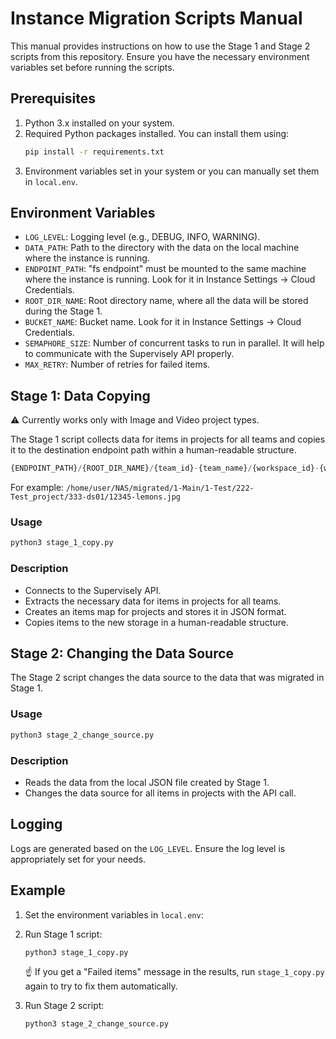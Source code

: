 # Instance Migration Scripts Manual

This manual provides instructions on how to use the Stage 1 and Stage 2 scripts from this repository.
Ensure you have the necessary environment variables set before running the scripts.

## Prerequisites

1. Python 3.x installed on your system.
2. Required Python packages installed. You can install them using:
   ```sh
   pip install -r requirements.txt
   ```
3. Environment variables set in your system or you can manually set them in `local.env`.

## Environment Variables

- `LOG_LEVEL`: Logging level (e.g., DEBUG, INFO, WARNING).
- `DATA_PATH`: Path to the directory with the data on the local machine where the instance is running.
- `ENDPOINT_PATH`: "fs endpoint" must be mounted to the same machine where the instance is running. Look for it in Instance Settings -> Cloud Credentials.
- `ROOT_DIR_NAME`: Root directory name, where all the data will be stored during the Stage 1.
- `BUCKET_NAME`: Bucket name. Look for it in Instance Settings -> Cloud Credentials.
- `SEMAPHORE_SIZE`: Number of concurrent tasks to run in parallel. It will help to communicate with the Supervisely API properly.
- `MAX_RETRY`: Number of retries for failed items.

## Stage 1: Data Copying

⚠️ Currently works only with Image and Video project types.

The Stage 1 script collects data for items in projects for all teams and copies it to the destination endpoint path within a human-readable structure.

```python
{ENDPOINT_PATH}/{ROOT_DIR_NAME}/{team_id}-{team_name}/{workspace_id}-{workspace_name}/{project_id}-{project_name}/{dataset_id}-{dataset_name}/{item_id}-{item_name}
```

For example: `/home/user/NAS/migrated/1-Main/1-Test/222-Test_project/333-ds01/12345-lemons.jpg`

### Usage

```sh
python3 stage_1_copy.py
```

### Description

- Connects to the Supervisely API.
- Extracts the necessary data for items in projects for all teams.
- Creates an items map for projects and stores it in JSON format.
- Copies items to the new storage in a human-readable structure.

## Stage 2: Changing the Data Source

The Stage 2 script changes the data source to the data that was migrated in Stage 1.

### Usage

```sh
python3 stage_2_change_source.py
```

### Description

- Reads the data from the local JSON file created by Stage 1.
- Changes the data source for all items in projects with the API call.

## Logging

Logs are generated based on the `LOG_LEVEL`. Ensure the log level is appropriately set for your needs.

## Example

1. Set the environment variables in `local.env`:

2. Run Stage 1 script:

   ```sh
   python3 stage_1_copy.py
   ```

   ☝️ If you get a "Failed items" message in the results, run `stage_1_copy.py` again to try to fix them automatically.

3. Run Stage 2 script:
   ```sh
   python3 stage_2_change_source.py
   ```
